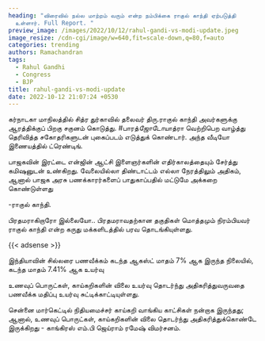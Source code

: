 ```yaml
---
heading: "விரைவில் நல்ல மாற்றம் வரும் என்ற நம்பிக்கை ராகுல் காந்தி ஏற்படுத்தி
  உள்ளார். Full Report. "
preview_image: /images/2022/10/12/rahul-gandi-vs-modi-update.jpeg
image_resize: /cdn-cgi/image/w=640,fit=scale-down,q=80,f=auto
categories: trending
authors: Ramachandran
tags:
  - Rahul Gandhi
  - Congress
  - BJP
title: rahul-gandi-vs-modi-update
date: 2022-10-12 21:07:24 +0530
---
```

கர்நாடகா மாநிலத்தில் சித்ர துர்காவில் தலைவர் திரு.ராகுல் காந்தி அவர்களுக்கு ஆரத்திக்குப் பிறகு சகுனம் கொடுத்து. #பாரத்*ஜோடோ*யாத்ரா வெற்றிபெற வாழ்த்து தெரிவித்த சகோதரிகளுடன் புகைப்படம் எடுத்துக் கொண்டார். அந்த வீடியோ இணையத்தில் ட்ரெண்டிங்.

பாஜகவின் இரட்டை என்ஜின் ஆட்சி இளைஞர்களின் எதிர்காலத்தையும் சேர்த்து கமிஷனுடன் உண்கிறது. வேலையில்லா திண்டாட்டம் எல்லா நேரத்திலும் அதிகம், ஆனால் பாஜக அரசு பணக்காரர்களைப் பாதுகாப்பதில் மட்டுமே அக்கறை கொண்டுள்ளது

\-ராகுல் காந்தி.

பிரதமராகிறாரோ இல்லையோ.. பிரதமராவதற்கான தகுதிகள் மொத்தமும் நிரம்பியவர் ராகுல் காந்தி என்ற கருது மக்களிடத்தில் பரவ தொடங்கியுள்ளது.

{{< adsense >}}

இந்தியாவின் சில்லரை பணவீக்கம் கடந்த ஆகஸ்ட் மாதம் 7% ஆக இருந்த நிலையில், கடந்த மாதம் 7.41% ஆக உயர்வு

உணவுப் பொருட்கள், காய்கறிகளின் விலை உயர்வு தொடர்ந்து அதிகரித்துவருவதை பணவீக்க மதிப்பு உயர்வு சுட்டிக்காட்டியுள்ளது. 

சென்னை மார்கெட்டில் நிதியமைச்சர் காய்கறி வாங்கிய காட்சிகள் நன்றாக இருந்தது; ஆனால், உணவுப் பொருட்கள், காய்கறிகளின் விலை தொடர்ந்து அதிகரித்துக்கொண்டே இருக்கிறது - காங்கிரஸ் எம்.பி ஜெய்ராம் ரமேஷ் விமர்சனம்.
